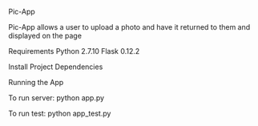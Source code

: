 Pic-App

Pic-App allows a user to upload a photo and have it returned to them and displayed on the page

Requirements
Python 2.7.10
Flask 0.12.2

Install Project Dependencies


Running the App

To run server: python app.py

To run test: python app_test.py
